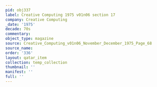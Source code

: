 ```yaml
---
pid: obj337
label: Creative Computing 1975 v01n06 section 17
company: Creative Computing
_date: '1975'
decade: 70s
commentary: 
object_type: magazine
source: Creative_Computing_v01n06_November_December_1975_Page_68
source_name: 
order: '336'
layout: qatar_item
collection: temp_collection
thumbnail: ''
manifest: ''
full: ''
---
```

